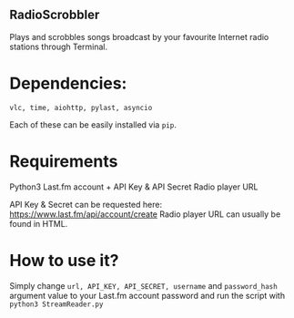 ## RadioScrobbler
Plays and scrobbles songs broadcast by your favourite Internet radio stations through Terminal.

# Dependencies:
  
  `vlc, time, aiohttp, pylast, asyncio`
  
  Each of these can be easily installed via `pip`.
  
# Requirements
  
  Python3
  Last.fm account + API Key & API Secret
  Radio player URL
  
  API Key & Secret can be requested here: https://www.last.fm/api/account/create
  Radio player URL can usually be found in HTML.
  
# How to use it?

  Simply change `url, API_KEY, API_SECRET, username` and `password_hash` argument value to your Last.fm account password and run the script with `python3 StreamReader.py`
  
  
